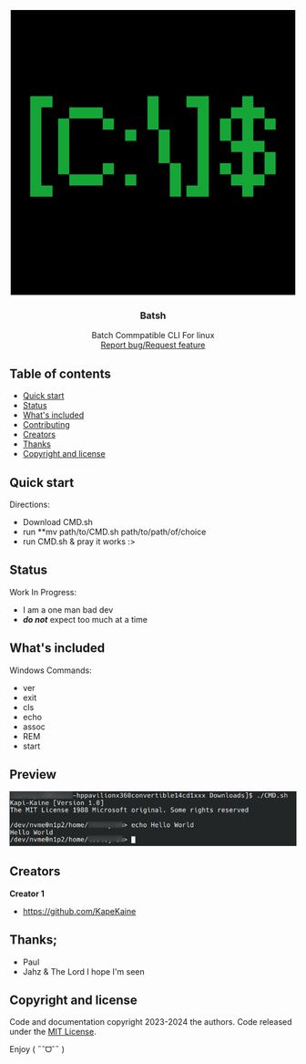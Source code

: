 <p align="center">
  <a>
    <img src="https://github.com/KapiKane/Batsh/blob/main/Retropix.png?raw=true" alt="Logo" width=500 height=500>
  </a>

  <h3 align="center">Batsh</h3>

  <p align="center">
  Batch Commpatible CLI For linux
    <br>
    <a href="https://github.com/KapiKane/Batsh/issues">Report bug/Request feature</a>
  </p>
</p>


## Table of contents

- [Quick start](#quick-start)
- [Status](#status)
- [What's included](#whats-included)
- [Contributing](#contributing)
- [Creators](#creators)
- [Thanks](#thanks)
- [Copyright and license](#copyright-and-license)


## Quick start

Directions:
- Download CMD.sh
- run **mv path/to/CMD.sh path/to/path/of/choice
- run CMD.sh & pray it works :>

## Status
Work In Progress:
- I am a one man bad dev
- ***do not*** expect too much at a time

## What's included
Windows Commands:
- ver
- exit
- cls
- echo
- assoc
- REM
- start

## Preview
<img src="https://github.com/KapiKane/Batsh/blob/Images/Screenshot_20241105_042955-1.png" alt="Preview">

## Creators

**Creator 1**

- <https://github.com/KapeKaine>

## Thanks;
- Paul
- Jahz
& The Lord
I hope I'm seen 

## Copyright and license

Code and documentation copyright 2023-2024 the authors. Code released under the [MIT License](https://reponame/blob/master/LICENSE).

Enjoy ( ˶ˆᗜˆ˵ )
